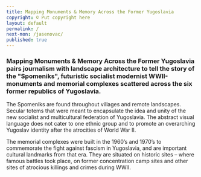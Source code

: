 ```yaml
---
title: Mapping Monuments & Memory Across the Former Yugoslavia
copyright: © Put copyright here
layout: default
permalink: /
next-mon: /jasenovac/
published: true
---
```


### Mapping Monuments & Memory Across the Former Yugoslavia pairs journalism with landscape architecture to tell the story of the "Spomeniks", futuristic socialist modernist WWII-monuments and memorial complexes scattered across the six former republics of Yugoslavia.

The Spomeniks are found throughout villages and remote landscapes. Secular totems that were meant to encapsulate the idea and unity of the new socialist and multicultural federation of Yugoslavia. The abstract visual language does not cater to one ethnic group and to promote an overarching Yugoslav identity after the atrocities of World War II.

The memorial complexes were built in the 1960’s and 1970’s to commemorate the fight against fascism in Yugoslavia, and are important cultural landmarks from that era. They are situated on historic sites – where famous battles took place, on former concentration camp sites and other sites of atrocious killings and crimes during WWII.
